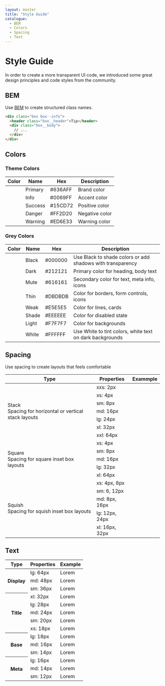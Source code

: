 ```yaml
---
layout: master
title: "Style Guide"
catalogue:
  - BEM
  - Colors
  - Spacing
  - Text
---
```


# Style Guide

In order to create a more transparent UI code, we introduced some great design principles and code styles from the community.

## BEM

Use [BEM](http://getbem.com/) to create structured class names.

```html
<div class="box box--info">
  <header class="box__header">Tip</header>
  <div class="box__body">
    // ...
  </div>
</div>
```

## Colors

### Theme Colors

<table class="table">
  <thead>
    <tr>
      <th>Color</th>
      <th>Name</th>
      <th>Hex</th>
      <th>Description</th>
    </tr>
  </thead>
  <tbody>
    <tr>
      <td>
        <span class="circle is-2x shadow-md bg-primary"></span>
      </td>
      <td>
        <span class="text-lg">Primary</span>
      </td>
      <td>#636AFF</td>
      <td>
        Brand color
      </td>
    </tr>
    <tr>
      <td>
        <span class="circle is-2x shadow-md bg-info"></span>
      </td>
      <td>
        <span class="text-lg">Info</span>
      </td>
      <td>#0069FF</td>
      <td>
        Accent color
      </td>
    </tr>
    <tr>
      <td>
        <span class="circle is-2x shadow-md bg-success"></span>
      </td>
      <td>
        <span class="text-lg">Success</span>
      </td>
      <td>#15CD72</td>
      <td>
        Positive color
      </td>
    </tr>
    <tr>
      <td>
        <span class="circle is-2x shadow-md bg-danger"></span>
      </td>
      <td>
        <span class="text-lg">Danger</span>
      </td>
      <td>#FF2D20</td>
      <td>
        Negative color
      </td>
    </tr>
    <tr>
      <td>
        <span class="circle is-2x shadow-md bg-warning"></span>
      </td>
      <td>
        <span class="text-lg">Warning</span>
      </td>
      <td>#ED6E33</td>
      <td>
        Warning color
      </td>
    </tr>
  </tbody>
</table>

### Grey Colors

<table class="table">
  <thead>
    <tr>
      <th>Color</th>
      <th>Name</th>
      <th>Hex</th>
      <th>Description</th>
    </tr>
  </thead>
  <tbody>
    <tr>
      <td>
        <span class="circle is-2x shadow-md bg-black"></span>
      </td>
      <td>
        <span class="text-lg">Black</span>
      </td>
      <td>#000000</td>
      <td>
        Use Black to shade colors or add shadows with transparency
      </td>
    </tr>
    <tr>
      <td>
        <span class="circle is-2x shadow-md bg-dark"></span>
      </td>
      <td>
        <span class="text-lg">Dark</span>
      </td>
      <td>#212121</td>
      <td>
        Primary color for heading, body text
      </td>
    </tr>
    <tr>
      <td>
        <span class="circle is-2x shadow-md bg-mute"></span>
      </td>
      <td>
        <span class="text-lg">Mute</span>
      </td>
      <td>#616161</td>
      <td>
        Secondary color for text, meta info, icons
      </td>
    </tr>
    <tr>
      <td>
        <span class="circle is-2x shadow-md bg-thin"></span>
      </td>
      <td>
        <span class="text-lg">Thin</span>
      </td>
      <td>#DBDBDB</td>
      <td>
        Color for borders, form controls, icons
      </td>
    </tr>
    <tr>
      <td>
        <span class="circle is-2x shadow-md bg-weak"></span>
      </td>
      <td>
        <span class="text-lg">Weak</span>
      </td>
      <td>#E5E5E5</td>
      <td>
        Color for lines, cards
      </td>
    </tr>
    <tr>
      <td>
        <span class="circle is-2x shadow-md bg-shade"></span>
      </td>
      <td>
        <span class="text-lg">Shade</span>
      </td>
      <td>#EEEEEE</td>
      <td>
        Color for disabled state
      </td>
    </tr>
    <tr>
      <td>
        <span class="circle is-2x shadow-md bg-light"></span>
      </td>
      <td>
        <span class="text-lg">Light</span>
      </td>
      <td>#F7F7F7</td>
      <td>
        Color for backgrounds
      </td>
    </tr>
    <tr>
      <td>
        <span class="circle is-2x shadow-md bg-white"></span>
      </td>
      <td>
        <span class="text-lg">White</span>
      </td>
      <td>#FFFFFF</td>
      <td>
        Use White to tint colors, white text on dark backgrounds
      </td>
    </tr>
  </tbody>
</table>

## Spacing

Use spacing to create layouts that feels comfortable

<table class="table">
  <thead>
    <tr>
      <th>Type</th>
      <th>Properties</th>
      <th>Exammple</th>
    </tr>
  </thead>
  <tbody>
    <tr>
      <td rowspan="7">
        <div class="text-title-xs font-medium">Stack</div>
        <div class="text-meta-md color-mute">Spacing for horizontal or vertical stack layouts</div>
      </td>
      <td>xxs: 2px</td>
      <td class="text-right">
        <span class="inline-flex bg-danger p-1"></span>
      </td>
    </tr>
    <tr>
      <td>xs: 4px</td>
      <td class="text-right">
        <span class="inline-flex bg-danger p-2"></span>
      </td>
    </tr>
    <tr>
      <td>sm: 8px</td>
      <td class="text-right">
        <span class="inline-flex bg-danger p-4"></span>
      </td>
    </tr>
    <tr>
      <td>md: 16px</td>
      <td class="text-right">
        <span class="inline-flex bg-danger p-6"></span>
      </td>
    </tr>
    <tr>
      <td>lg: 24px</td>
      <td class="text-right">
        <span class="inline-flex bg-danger p-7"></span>
      </td>
    </tr>
    <tr>
      <td>xl: 32px</td>
      <td class="text-right">
        <span class="inline-flex bg-danger p-8"></span>
      </td>
    </tr>
    <tr>
      <td>xxl: 64px</td>
      <td class="text-right">
        <span class="inline-flex bg-danger p-9"></span>
      </td>
    </tr>
    <tr>
      <td rowspan="5">
        <div class="text-title-xs font-medium">Square</div>
        <div class="text-meta-md color-mute">Spacing for square inset box layouts</div>
      </td>
      <td>xs: 4px</td>
      <td class="text-right">
        <span class="inline-flex bg-danger p-2"><span class="rect"></span></span>
      </td>
    </tr>
    <tr>
      <td>sm: 8px</td>
      <td class="text-right">
        <span class="inline-flex bg-danger p-4"><span class="rect"></span></span>
      </td>
    </tr>
    <tr>
      <td>md: 16px</td>
      <td class="text-right">
        <span class="inline-flex bg-danger p-6"><span class="rect"></span></span>
      </td>
    </tr>
    <tr>
      <td>lg: 32px</td>
      <td class="text-right">
        <span class="inline-flex bg-danger p-8"><span class="rect"></span></span>
      </td>
    </tr>
    <tr>
      <td>xl: 64px</td>
      <td class="text-right">
        <span class="inline-flex bg-danger p-9"><span class="rect"></span></span>
      </td>
    </tr>
    <tr>
      <td rowspan="6">
        <div class="text-title-xs font-medium">Squish</div>
        <div class="text-meta-md color-mute">Spacing for squish inset box layouts</div>
      </td>
    </tr>
    <tr>
      <td>xs: 4px, 8px</td>
      <td class="text-right">
        <span class="inline-flex bg-danger py-2 px-4"><span class="rect"></span></span>
      </td>
    </tr>
    <tr>
      <td>sm: 6, 12px</td>
      <td class="text-right">
        <span class="inline-flex bg-danger py-3 px-5"><span class="rect"></span></span>
      </td>
    </tr>
    <tr>
      <td>md: 8px, 16px</td>
      <td class="text-right">
        <span class="inline-flex bg-danger py-4 px-6"><span class="rect"></span></span>
      </td>
    </tr>
    <tr>
      <td>lg: 12px, 24px</td>
      <td class="text-right">
        <span class="inline-flex bg-danger py-5 px-7"><span class="rect"></span></span>
      </td>
    </tr>
    <tr>
      <td>xl: 16px, 32px</td>
      <td class="text-right">
        <span class="inline-flex bg-danger py-6 px-8"><span class="rect"></span></span>
      </td>
    </tr>
  </tbody>
</table>

## Text

<table class="table">
  <thead>
    <tr>
      <th>Type</th>
      <th>Properties</th>
      <th class="text-right">Example</th>
    </tr>
  </thead>
  <tbody>
    <tr>
      <th rowspan="3">Display</th>
      <td>lg: 64px</td>
      <td class="text-right"><span class="text-display-lg line-relaxed">Lorem</span></td>
    </tr>
    <tr>
      <td>md: 48px</td>
      <td class="text-right"><span class="text-display-md line-relaxed">Lorem</span></td>
    </tr>
    <tr>
      <td>sm: 36px</td>
      <td class="text-right"><span class="text-display-sm line-relaxed">Lorem</span></td>
    </tr>
    <tr>
      <th rowspan="5">Title</th>
      <td>xl: 32px</td>
      <td class="text-right"><span class="text-title-xl line-relaxed">Lorem</span></td>
    </tr>
    <tr>
      <td>lg: 28px</td>
      <td class="text-right"><span class="text-title-lg line-relaxed">Lorem</span></td>
    </tr>
    <tr>
      <td>md: 24px</td>
      <td class="text-right"><span class="text-title-md line-relaxed">Lorem</span></td>
    </tr>
    <tr>
      <td>sm: 20px</td>
      <td class="text-right"><span class="text-title-sm line-relaxed">Lorem</span></td>
    </tr>
    <tr>
      <td>xs: 18px</td>
      <td class="text-right"><span class="text-title-xs line-relaxed">Lorem</span></td>
    </tr>
    <tr>
      <th rowspan="3">Base</th>
      <td>lg: 18px</td>
      <td class="text-right"><span class="text-lg line-relaxed">Lorem</span></td>
    </tr>
    <tr>
      <td>md: 16px</td>
      <td class="text-right"><span class="text-md line-relaxed">Lorem</span></td>
    </tr>
    <tr>
      <td>sm: 14px</td>
      <td class="text-right"><span class="text-sm line-relaxed">Lorem</span></td>
    </tr>
    <tr>
      <th rowspan="3">Meta</th>
      <td>lg: 16px</td>
      <td class="text-right"><span class="text-meta-lg line-relaxed">Lorem</span></td>
    </tr>
    <tr>
      <td>md: 14px</td>
      <td class="text-right"><span class="text-meta-sm line-relaxed">Lorem</span></td>
    </tr>
    <tr>
      <td>sm: 12px</td>
      <td class="text-right"><span class="text-meta-xs line-relaxed">Lorem</span></td>
    </tr>
  </tbody>
</table>
